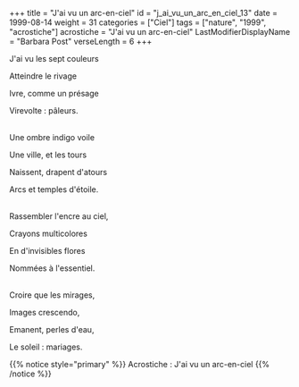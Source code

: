 +++
title = "J'ai vu un arc-en-ciel"
id = "j_ai_vu_un_arc_en_ciel_13"
date = 1999-08-14
weight = 31
categories = ["Ciel"]
tags = ["nature", "1999", "acrostiche"]
acrostiche = "J'ai vu un arc-en-ciel"
LastModifierDisplayName = "Barbara Post"
verseLength = 6
+++

J'ai vu les sept couleurs

Atteindre le rivage

Ivre, comme un présage

Virevolte : pâleurs.

 \
Une ombre indigo voile

Une ville, et les tours

Naissent, drapent d'atours

Arcs et temples d'étoile.

 \
Rassembler l'encre au ciel,

Crayons multicolores

En d'invisibles flores

Nommées à l'essentiel.

 \
Croire que les mirages,

Images crescendo,

Emanent, perles d'eau,

Le soleil : mariages.

{{% notice style="primary" %}}
Acrostiche : J'ai vu un arc-en-ciel
{{% /notice %}}
